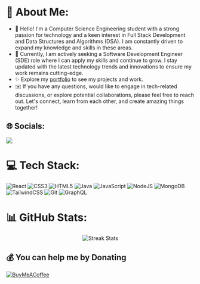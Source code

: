 # 💫 About Me:
- 👋 Hello! I'm a Computer Science Engineering student with a strong passion for technology and a keen interest in Full Stack Development and Data Structures and Algorithms (DSA). I am constantly driven to expand my knowledge and skills in these areas.
- 💼 Currently, I am actively seeking a Software Development Engineer (SDE) role where I can apply my skills and continue to grow. I stay updated with the latest technology trends and innovations to ensure my work remains cutting-edge.
- ✨ Explore my <a href="https://devanshportfolio-devil-1964s-projects.vercel.app/" target="_blank">portfolio</a> to see my projects and work.
- ✉️ If you have any questions, would like to engage in tech-related discussions, or explore potential collaborations, please feel free to reach out. Let's connect, learn from each other, and create amazing things together!


## 🌐 Socials:
[![](https://img.icons8.com/color/48/twitterx--v1.png)](https://x.com/Devansh1Devil) 

# 💻 Tech Stack:
![React](https://img.shields.io/badge/react-%2320232a.svg?style=plastic&logo=react&logoColor=%2361DAFB) ![CSS3](https://img.shields.io/badge/css3-%231572B6.svg?style=plastic&logo=css3&logoColor=white) ![HTML5](https://img.shields.io/badge/html5-%23E34F26.svg?style=plastic&logo=html5&logoColor=white) ![Java](https://img.shields.io/badge/java-%23ED8B00.svg?style=plastic&logo=openjdk&logoColor=white) ![JavaScript](https://img.shields.io/badge/javascript-%23323330.svg?style=plastic&logo=javascript&logoColor=%23F7DF1E) ![NodeJS](https://img.shields.io/badge/node.js-6DA55F?style=plastic&logo=node.js&logoColor=white) ![MongoDB](https://img.shields.io/badge/MongoDB-%234ea94b.svg?style=plastic&logo=mongodb&logoColor=white) ![TailwindCSS](https://img.shields.io/badge/tailwindcss-%2338B2AC.svg?style=plastic&logo=tailwind-css&logoColor=white) ![Git](https://img.shields.io/badge/git-%23F05033.svg?style=plastic&logo=git&logoColor=white) ![GraphQL](https://img.shields.io/badge/-GraphQL-E10098?style=plastic&logo=graphql&logoColor=white)
# 📊 GitHub Stats:
<p align="center">
  <img src="https://github-readme-streak-stats.herokuapp.com/?user=devil-1964&theme=dracula&hide_border=false" alt="Streak Stats" /><br/>
</p>


  ## 💰 You can help me by Donating
  [![BuyMeACoffee](https://img.shields.io/badge/Buy%20Me%20a%20Coffee-ffdd00?style=for-the-badge&logo=buy-me-a-coffee&logoColor=black)](https://buymeacoffee.com/devil1964) 
